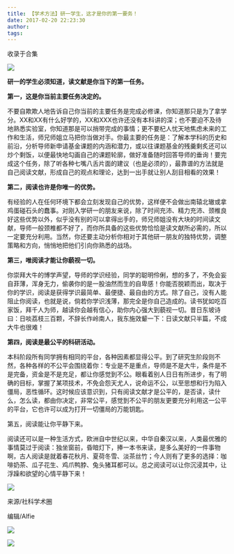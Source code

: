 ```yaml
---
title: 【学术方法】研一学生，这才是你的第一要务！
date: 2017-02-20 22:23:30
author: 
tags: 
---
```



收录于合集

![](/images/4459/2.png)

**研一的学生必须知道，读文献是你当下的第一任务。**

  

 **第一，这是你当前主要任务决定的。**

  

不要自欺欺人地告诉自己你当前的主要任务是完成必修课，你知道那只是为了拿学分。XX和XX有什么好学的，XX和XXX也许还没有本科讲的深；也不要迫不及待地熟悉实验室，你知道那是可以捎带完成的事情；更不要杞人忧天地焦虑未来的工作和生活，师兄师姐立马把你当做对手。你最主要的任务是：了解本学科的历史和前沿，分析导师新申请基金课题的内涵和潜力，或以往课题基金的残羹剩炙还可以炒个剩饭，以便最快地勾画自己的课题轮廓，做好准备随时回答导师的垂询！要完成这个任务，除了听各种七嘴八舌片面的建议（也是必须的），最靠谱的方法就是自己阅读文献，形成自己的观点和理论，达到一出手就让别人刮目相看的效果！

  

 **第二，阅读也许是你唯一的优势。**

  

有经验的人在任何环境下都会立刻发现自己的优势，这样便不会做出南辕北辙或拿鸡蛋碰石头的蠢事。对刚入学研一的朋友来说，除了时间充沛、精力充沛、颈椎良好这些优势以外，似乎没有别的可以拿得出手的，师兄师姐没有大块的时间读文献，导师一般颈椎都不好了，而你所具备的这些优势恰恰是读文献所必需的，所以一定要充分利用。当然，你还要主动分析你相对于其他研一朋友的独特优势，调整策略和方向，悄悄地把他们引向你熟悉的战场。

  

 **第三，唯阅读才能让你藐视一切。**

  

你崇拜大牛的博学声望，导师的学识经验，同学的聪明伶俐，想的多了，不免会妄自菲薄，浑身无力，偷袭你的是一股油然而生的自卑感！你能否脱颖而出，取决于你的学识，阅读是获得学识最简单、最便捷、最自由的方式。除了自己，没有人能阻止你阅读，也就是说，倘若你学识浅薄，那完全是你自己造成的。读书犹如吃百家饭，拜千人为师，越读你会越有信心，助你内心强大到藐视一切。昔日东坡诗曰：日啖荔枝三百颗，不辞长作岭南人，我东施效颦一下：日读文献只半篇，不成大牛也很难！

  

 **第四，阅读是最公平的科研活动。**

  

本科阶段所有同学拥有相同的平台，各种因素都显得公平。到了研究生阶段则不然，各种各样的不公平会围绕着你：专业是不是重点，导师是不是大牛，条件是不是完备，资金是不是充足，都让你感觉到不公。眼看着别人日日有所进步，有了明确的目标，掌握了某项技术，不免会怨天尤人，说命运不公，以至思想和行为陷入僵局，恶性循环。这时候应该意识到，只有阅读文献才是公平的，是否读，读什么，怎么读，都由你决定，非常公平，感觉到不公平的朋友更要充分利用这一公平的平台，它也许可以成为打开一切僵局的万能钥匙。

第五，阅读能让你平静下来。

  

阅读还可以是一种生活方式，欧洲自中世纪以来，中华自秦汉以来，人类最优雅的事情莫过于阅读：独坐窗前，昏暗灯下，捧一本书来读，是多么美好的一件事物啊，古人阅读是就着春花秋月、夏荷冬雪、淡茶丝竹；今人则有了更多的选择：咖啡奶茶、瓜子花生、鸡爪鸭脖、兔头猪耳都可以。总之阅读可以让你沉浸其中，让浮躁和欲望的心情平静下来！

  

![](/images/4459/3.png)

来源/社科学术圈

编辑/Alfie

  

![](/images/4459/4.png)

![](/images/4459/5.png)

